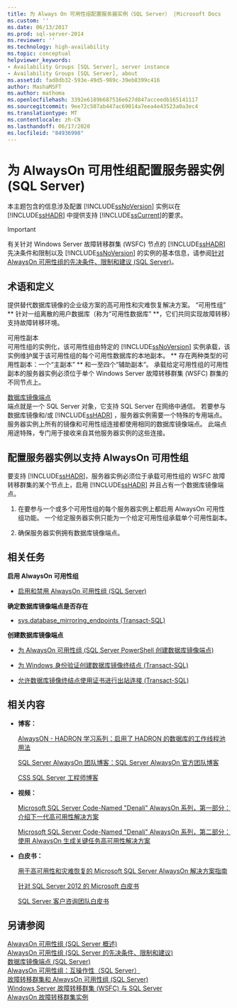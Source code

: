 ```yaml
---
title: 为 Always On 可用性组配置服务器实例（SQL Server） |Microsoft Docs
ms.custom: ''
ms.date: 06/13/2017
ms.prod: sql-server-2014
ms.reviewer: ''
ms.technology: high-availability
ms.topic: conceptual
helpviewer_keywords:
- Availability Groups [SQL Server], server instance
- Availability Groups [SQL Server], about
ms.assetid: fad8db32-593e-49d5-989c-39eb8399c416
author: MashaMSFT
ms.author: mathoma
ms.openlocfilehash: 3392e6189b687516e627d847acceedb165141117
ms.sourcegitcommit: 9ee72c507ab447ac69014a7eea4e43523a0a3ec4
ms.translationtype: MT
ms.contentlocale: zh-CN
ms.lasthandoff: 06/17/2020
ms.locfileid: "84936998"
---
```

# <a name="configuration-of-a-server-instance-for-always-on-availability-groups-sql-server"></a>为 AlwaysOn 可用性组配置服务器实例 (SQL Server)
  本主题包含的信息涉及配置 [!INCLUDE[ssNoVersion](../../../includes/ssnoversion-md.md)] 实例以在 [!INCLUDE[ssHADR](../../../includes/sshadr-md.md)] 中提供支持 [!INCLUDE[ssCurrent](../../../includes/sscurrent-md.md)]的要求。  
  
> [!IMPORTANT]  
>  有关针对 Windows Server 故障转移群集 (WSFC) 节点的 [!INCLUDE[ssHADR](../../../includes/sshadr-md.md)] 先决条件和限制以及 [!INCLUDE[ssNoVersion](../../../includes/ssnoversion-md.md)] 的实例的基本信息，请参阅[针对 AlwaysOn 可用性组的先决条件、限制和建议 (SQL Server)](prereqs-restrictions-recommendations-always-on-availability.md)。  
  
 
  
##  <a name="terms-and-definitions"></a><a name="TermsAndDefinitions"></a>术语和定义  
  
 提供替代数据库镜像的企业级方案的高可用性和灾难恢复解决方案。 “可用性组” ** 针对一组离散的用户数据库（称为“可用性数据库” **，它们共同实现故障转移）支持故障转移环境。  
  
 可用性副本  
 可用性组的实例化，该可用性组由特定的 [!INCLUDE[ssNoVersion](../../../includes/ssnoversion-md.md)] 实例承载，该实例维护属于该可用性组的每个可用性数据库的本地副本。 ** 存在两种类型的可用性副本：一个“主副本” ** 和一至四个“辅助副本”。 承载给定可用性组的可用性副本的服务器实例必须位于单个 Windows Server 故障转移群集 (WSFC) 群集的不同节点上。  
  
 [数据库镜像端点](../../database-mirroring/the-database-mirroring-endpoint-sql-server.md)  
 端点就是一个 SQL Server 对象，它支持 SQL Server 在网络中通信。 若要参与数据库镜像和/或 [!INCLUDE[ssHADR](../../../includes/sshadr-md.md)] ，服务器实例需要一个特殊的专用端点。 服务器实例上所有的镜像和可用性组连接都使用相同的数据库镜像端点。 此端点用途特殊，专门用于接收来自其他服务器实例的这些连接。  
  
##  <a name="to-configure-a-server-instance-to-support-alwayson-availability-groups"></a><a name="ConfigSI"></a>配置服务器实例以支持 AlwaysOn 可用性组  
 要支持 [!INCLUDE[ssHADR](../../../includes/sshadr-md.md)]，服务器实例必须位于承载可用性组的 WSFC 故障转移群集的某个节点上，启用 [!INCLUDE[ssHADR](../../../includes/sshadr-md.md)] 并且占有一个数据库镜像端点。  
  
1.  在要参与一个或多个可用性组的每个服务器实例上都启用 AlwaysOn 可用性组功能。 一个给定服务器实例只能为一个给定可用性组承载单个可用性副本。  
  
2.  确保服务器实例拥有数据库镜像端点。  
  
##  <a name="related-tasks"></a><a name="RelatedTasks"></a> 相关任务  
 **启用 AlwaysOn 可用性组**  
  
-   [启用和禁用 AlwaysOn 可用性组 (SQL Server)](enable-and-disable-always-on-availability-groups-sql-server.md)  
  
 **确定数据库镜像端点是否存在**  
  
-   [sys.database_mirroring_endpoints (Transact-SQL)](/sql/relational-databases/system-catalog-views/sys-database-mirroring-endpoints-transact-sql)  
  
 **创建数据库镜像端点**  
  
-   [为 AlwaysOn 可用性组 &#40;SQL Server PowerShell 创建数据库镜像端点&#41;](database-mirroring-always-on-availability-groups-powershell.md)  
  
-   [为 Windows 身份验证创建数据库镜像终结点 (Transact-SQL)](../../database-mirroring/create-a-database-mirroring-endpoint-for-windows-authentication-transact-sql.md)  
  
-   [允许数据库镜像终结点使用证书进行出站连接 (Transact-SQL)](../../database-mirroring/database-mirroring-use-certificates-for-outbound-connections.md)  
  
##  <a name="related-content"></a><a name="RelatedContent"></a> 相关内容  
  
-   **博客：**  
  
     [AlwaysON - HADRON 学习系列：启用了 HADRON 的数据库的工作线程池用法](https://blogs.msdn.com/b/psssql/archive/2012/05/17/alwayson-hadron-learning-series-worker-pool-usage-for-hadron-enabled-databases.aspx)  
  
     [SQL Server AlwaysOn 团队博客：SQL Server AlwaysOn 官方团队博客](https://blogs.msdn.com/b/sqlalwayson/)  
  
     [CSS SQL Server 工程师博客](https://blogs.msdn.com/b/psssql/)  
  
-   **视频：**  
  
     [Microsoft SQL Server Code-Named "Denali" AlwaysOn 系列，第一部分：介绍下一代高可用性解决方案](https://channel9.msdn.com/Events/TechEd/NorthAmerica/2011/DBI302)  
  
     [Microsoft SQL Server Code-Named "Denali" AlwaysOn 系列，第二部分：使用 AlwaysOn 生成关键任务高可用性解决方案](https://channel9.msdn.com/Events/TechEd/NorthAmerica/2011/DBI404)  
  
-   **白皮书：**  
  
     [用于高可用性和灾难恢复的 Microsoft SQL Server AlwaysOn 解决方案指南](https://go.microsoft.com/fwlink/?LinkId=227600)  
  
     [针对 SQL Server 2012 的 Microsoft 白皮书](https://msdn.microsoft.com/library/hh403491.aspx)  
  
     [SQL Server 客户咨询团队白皮书](http://sqlcat.com/)  
  
## <a name="see-also"></a>另请参阅  
 [AlwaysOn 可用性组 &#40;SQL Server 概述&#41;](overview-of-always-on-availability-groups-sql-server.md)   
 [AlwaysOn 可用性组 &#40;SQL Server 的先决条件、限制和建议&#41;](prereqs-restrictions-recommendations-always-on-availability.md)   
 [数据库镜像端点 &#40;SQL Server&#41;](../../database-mirroring/the-database-mirroring-endpoint-sql-server.md)   
 [AlwaysOn 可用性组：互操作性（SQL Server）](always-on-availability-groups-interoperability-sql-server.md)   
 [故障转移群集和 AlwaysOn 可用性组 &#40;SQL Server&#41;](failover-clustering-and-always-on-availability-groups-sql-server.md)   
 [Windows Server 故障转移群集 &#40;WSFC&#41; 与 SQL Server](../../../sql-server/failover-clusters/windows/windows-server-failover-clustering-wsfc-with-sql-server.md)   
 [AlwaysOn 故障转移群集实例](../../../sql-server/failover-clusters/windows/always-on-failover-cluster-instances-sql-server.md)  
  
